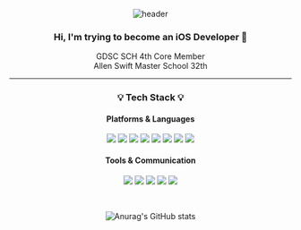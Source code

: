 <div align="center">
    
  ![header](https://capsule-render.vercel.app/api?type=rect&color=auto&text=Aiden's%20Github&height=100&fontSize=50&textBg=false)

  ### Hi, I'm trying to become an iOS Developer :wave:
  
  GDSC SCH 4th Core Member
  <br>
  Allen Swift Master School 32th

</div>

<div align="center">
    
  ---
  ### :bulb: Tech Stack :bulb:
  #### Platforms & Languages
  ![](https://img.shields.io/badge/iOS-000000?style=for-the-badge&logo=ios&logoColor=white)
  ![](https://img.shields.io/badge/Swift-FA7343?style=for-the-badge&logo=swift&logoColor=white)
  ![](https://img.shields.io/badge/Python-14354C?style=for-the-badge&logo=python&logoColor=white)
  ![](https://img.shields.io/badge/Flutter-02569B?style=for-the-badge&logo=flutter&logoColor=white)
  ![](https://img.shields.io/badge/Dart-0175C2?style=for-the-badge&logo=dart&logoColor=white)
  ![](https://img.shields.io/badge/C-00599C?style=for-the-badge&logo=c&logoColor=white)
  ![](https://img.shields.io/badge/Java-ED8B00?style=for-the-badge&logo=openjdk&logoColor=white)
  ![](https://img.shields.io/badge/Firebase-039BE5?style=for-the-badge&logo=Firebase&logoColor=white)

  #### Tools & Communication
  ![](https://img.shields.io/badge/Xcode-007ACC?style=for-the-badge&logo=Xcode&logoColor=white)
  ![](https://img.shields.io/badge/GitHub-100000?style=for-the-badge&logo=github&logoColor=white)
  ![](https://img.shields.io/badge/Visual_Studio_Code-0078D4?style=for-the-badge&logo=visual%20studio%20code&logoColor=white)
  ![](https://img.shields.io/badge/Notion-000000?style=for-the-badge&logo=notion&logoColor=white)
  ![](https://img.shields.io/badge/Slack-4A154B?style=for-the-badge&logo=slack&logoColor=white)

  <br>
  
  ![Anurag's GitHub stats](https://github-readme-stats.vercel.app/api?username=KR-HanYunSeop&hide=contribs,prs&show_icons=true&theme=nord)
  
</div>






